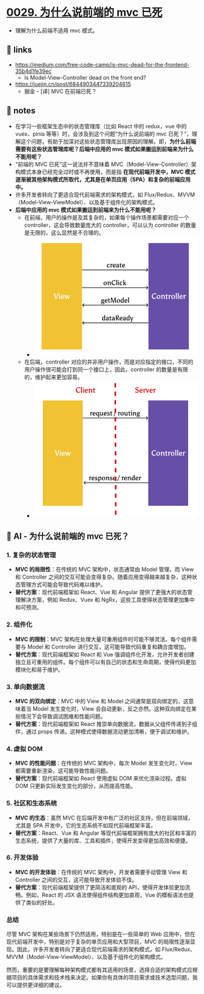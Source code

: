# [0029. 为什么说前端的 mvc 已死](https://github.com/Tdahuyou/react/tree/main/0029.%20%E4%B8%BA%E4%BB%80%E4%B9%88%E8%AF%B4%E5%89%8D%E7%AB%AF%E7%9A%84%20mvc%20%E5%B7%B2%E6%AD%BB)

- 理解为什么前端不适用 mvc 模式。

## 🔗 links

- https://medium.com/free-code-camp/is-mvc-dead-for-the-frontend-35b4d1fe39ec
  - Is Model-View-Controller dead on the front end?
- https://juejin.cn/post/6844903447339204615
  - 掘金 - [译] MVC 在前端已死？

## 📒 notes

- 在学习一些框架生态中的状态管理库（比如 React 中的 redux，vue 中的 vuex、pinia 等等）时，会涉及到这个问题“为什么说前端的 mvc 已死？”，理解这个问题，有助于加深对这些状态管理库出现原因的理解。即，**为什么前端需要有这些状态管理库呢？后端中应用的 mvc 模式如果搬运到前端来为什么不能用呢？**
- “前端的 MVC 已死”这一说法并不意味着 MVC（Model-View-Controller）架构模式本身已经完全过时或不再使用，而是指 **在现代前端开发中，MVC 模式逐渐被其他架构模式所取代，尤其是在单页应用（SPA）和复杂的前端应用中。**
- 许多开发者转向了更适合现代前端需求的架构模式，如 Flux/Redux、MVVM（Model-View-ViewModel）、以及基于组件化的架构模式。
- **后端中应用的 mvc 模式如果搬运到前端来为什么不能用呢？**
  - 在前端，用户的操作是及其复杂的，如果每个操作场景都需要对应一个 controller，这会导致数量庞大的 controller，可以认为 controller 的数量是无限的，这么显然是不合理的。
    - ![](md-imgs/2024-10-27-19-00-03.png)
  - 在后端，controller 对应的并非用户操作，而是对应指定的接口，不同的用户操作很可能会打到同一个接口上，因此，controller 的数量是有限的，维护起来更加容易。
    - ![](md-imgs/2024-10-27-19-00-10.png)

## 🤖 AI - 为什么说前端的 mvc 已死？

### 1. **复杂的状态管理**
- **MVC 的局限性**：在传统的 MVC 架构中，状态通常由 Model 管理，而 View 和 Controller 之间的交互可能会变得复杂。随着应用变得越来越复杂，这种状态管理方式可能会导致代码难以维护。
- **替代方案**：现代前端框架如 React、Vue 和 Angular 提供了更强大的状态管理解决方案，例如 Redux、Vuex 和 NgRx，这些工具使得状态管理更加集中和可预测。

### 2. **组件化**
- **MVC 的限制**：MVC 架构在处理大量可重用组件时可能不够灵活。每个组件需要与 Model 和 Controller 进行交互，这可能导致代码重复和耦合度增加。
- **替代方案**：现代前端框架如 React 和 Vue 强调组件化开发，允许开发者创建独立且可重用的组件。每个组件可以有自己的状态和生命周期，使得代码更加模块化和易于维护。

### 3. **单向数据流**
- **MVC 的双向绑定**：MVC 中的 View 和 Model 之间通常是双向绑定的，这意味着当 Model 发生变化时，View 会自动更新，反之亦然。这种双向绑定在某些情况下会导致调试困难和性能问题。
- **替代方案**：现代前端框架如 React 推崇单向数据流，数据从父组件传递到子组件，通过 props 传递。这种模式使得数据流动更加清晰，便于调试和维护。

### 4. **虚拟 DOM**
- **MVC 的性能问题**：在传统的 MVC 架构中，每次 Model 发生变化时，View 都需要重新渲染，这可能导致性能问题。
- **替代方案**：现代前端框架如 React 使用虚拟 DOM 来优化渲染过程。虚拟 DOM 只更新实际发生变化的部分，从而提高性能。

### 5. **社区和生态系统**
- **MVC 的生态**：虽然 MVC 在后端开发中有广泛的社区支持，但在前端领域，尤其是 SPA 开发中，它的生态系统不如现代前端框架丰富。
- **替代方案**：React、Vue 和 Angular 等现代前端框架拥有庞大的社区和丰富的生态系统，提供了大量的库、工具和插件，使得开发变得更加高效和便捷。

### 6. **开发体验**
- **MVC 的开发体验**：在传统的 MVC 架构中，开发者需要手动管理 View 和 Controller 之间的交互，这可能导致开发体验不佳。
- **替代方案**：现代前端框架提供了更简洁和直观的 API，使得开发体验更加流畅。例如，React 的 JSX 语法使得组件结构更加直观，Vue 的模板语法也提供了类似的好处。

### 总结

尽管 MVC 架构在某些场景下仍然适用，特别是在一些简单的 Web 应用中，但在现代前端开发中，特别是对于复杂的单页应用和大型项目，MVC 的局限性逐渐显现。因此，许多开发者转向了更适合现代前端需求的架构模式，如 Flux/Redux、MVVM（Model-View-ViewModel）、以及基于组件化的架构模式。

然而，重要的是要理解每种架构模式都有其适用的场景，选择合适的架构模式应根据项目的具体需求和技术栈来决定。如果你有具体的项目需求或技术选型问题，我可以提供更详细的建议。
